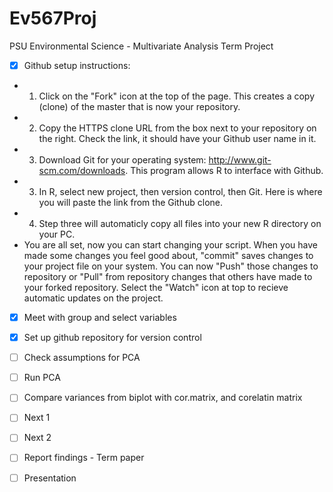 # Ev567Proj
PSU Environmental Science - Multivariate Analysis Term Project

- [x] Github setup instructions:  
- 1.  Click on the "Fork" icon at the top of the page.  This creates a copy (clone) of the master that is now your repository.
- 2.  Copy the HTTPS clone URL from the box next to your repository on the right. Check the link, it should have your Github user name in it. 
- 3. Download Git for your operating system:  http://www.git-scm.com/downloads. This program allows R to interface with Github.
- 3. In R, select new project, then version control, then Git.  Here is where you will paste the link from the Github clone.
- 4. Step three will automaticly copy all files into your new R directory on your PC.
- You are all set, now you can start changing your script.  When you have made some changes you feel good about, "commit" saves changes to your project file on your system.  You can now "Push" those changes to repository or "Pull" from repository changes that others have made to your forked repository. Select the "Watch" icon at top to recieve automatic updates on the project.

- [x] Meet with group and select variables
- [x] Set up github repository for version control
- [ ] Check assumptions for PCA
- [ ] Run PCA
- [ ] Compare variances from biplot with cor.matrix, and corelatin matrix
- [ ] Next 1
- [ ] Next 2
- [ ] Report findings - Term paper
- [ ] Presentation

